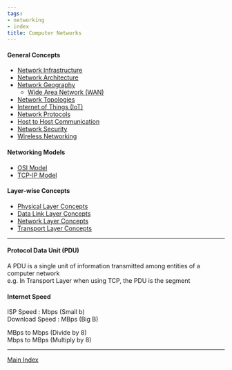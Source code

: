 ```yaml
---
tags:
- networking
- index
title: Computer Networks
---
```


#### General Concepts

* [Network Infrastructure](network-infrastructure/network-infrastructure.md)
* [Network Architecture](network-basics/network-architecture.md)
* [Network Geography](network-basics/network-geography.md)
	* [Wide Area Network (WAN)](wide-area-network/wide-area-network-wan.md)
* [Network Topologies](network-basics/network-topologies.md)
* [Internet of Things (IoT)](network-basics/internet-of-things-iot.md)
* [Network Protocols](network-protocols/network-protocols.md)
* [Host to Host Communication](network-basics/host-to-host-communication.md)
* [Network Security](network-security/network-security.md)
* [Wireless Networking](wireless-networking/wireless-networking.md)

#### Networking Models

* [OSI Model](network-models/osi-model.md)
* [TCP-IP Model](network-models/tcp-ip-model.md)

#### Layer-wise Concepts

* [Physical Layer Concepts](layer-wise-concepts/physical-layer-concepts/physical-layer-concepts.md)
* [Data Link Layer Concepts](layer-wise-concepts/data-link-layer-concepts/data-link-layer-concepts.md)
* [Network Layer Concepts](layer-wise-concepts/network-layer-concepts/network-layer-concepts.md)
* [Transport Layer Concepts](layer-wise-concepts/transport-layer-concepts/transport-layer-concepts.md)

---

#### Protocol Data Unit (PDU)

A PDU is a single unit of information transmitted among entities of a computer network  
e.g. In Transport Layer when using TCP, the PDU is the segment 

#### Internet Speed

ISP Speed : Mbps (Small b)  
Download Speed : MBps (Big B)

MBps to Mbps (Divide by 8)  
Mbps to MBps (Multiply by 8)

---

[Main Index](../index.md)